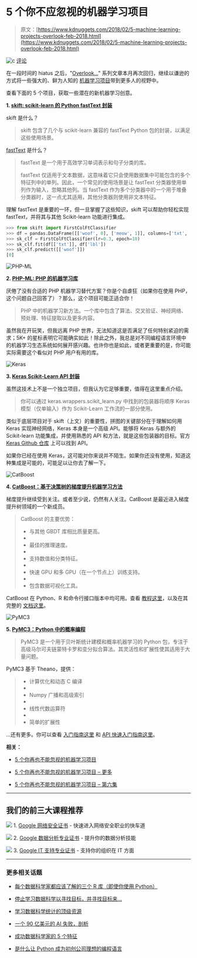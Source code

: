 # 5 个你不应忽视的机器学习项目

> 原文：[https://www.kdnuggets.com/2018/02/5-machine-learning-projects-overlook-feb-2018.html](https://www.kdnuggets.com/2018/02/5-machine-learning-projects-overlook-feb-2018.html)

![c](../Images/3d9c022da2d331bb56691a9617b91b90.png) [评论](#comments)

在一段时间的 hiatus 之后，"[Overlook...](https://www.kdnuggets.com/tag/overlook)" 系列文章本月再次回归，继续以谦逊的方式将一些强大的、鲜为人知的 [机器学习项目](https://www.kdnuggets.com/2020/03/20-machine-learning-datasets-project-ideas.html)带到更多人的视野中。

查看下面的 5 个项目，获取一些潜在的新机器学习创意。

**1\. [skift: scikit-learn 的 Python fastText 封装](https://github.com/shaypal5/skift)**

skift 是什么？

> skift 包含了几个与 scikit-learn 兼容的 fastText Python 包的封装，以满足这些使用场景。

[fastText](https://github.com/facebookresearch/fastText) 是什么？

> fastText 是一个用于高效学习单词表示和句子分类的库。
> 
> fastText 仅适用于文本数据，这意味着它只会使用数据集中可能包含的多个特征列中的单列。因此，一个常见的使用场景是让 fastText 分类器使用单列作为输入，忽略其他列。当 fastText 作为多个分类器中的一个用于堆叠分类器时，这一点尤其适用，其他分类器则使用非文本特征。

理解 fastText 是重要的一环，但一旦掌握了这些知识，skift 可以帮助你轻松实现 fastText，并将其与其他 Scikit-learn 功能进行集成。

```py
>>> from skift import FirstColFtClassifier
>>> df = pandas.DataFrame([['woof', 0], ['meow', 1]], columns=['txt', 'lbl'])
>>> sk_clf = FirstColFtClassifier(lr=0.3, epoch=10)
>>> sk_clf.fit(df[['txt']], df['lbl'])
>>> sk_clf.predict([['woof']])
[0]
```

![PHP-ML](../Images/f7fb43d3e37db911485b376f2c04c89f.png)

**2\. [PHP-ML: PHP 的机器学习库](https://github.com/php-ai/php-ml)**

厌倦了没有合适的 PHP 机器学习替代方案？你是个自虐狂（如果你在使用 PHP，这个问题自己回答了）？那么，这个项目可能正适合你！

> PHP 中的机器学习新方法。一个库中包含了算法、交叉验证、神经网络、预处理、特征提取以及更多内容。

虽然我在开玩笑，但我远离 PHP 世界，无法知道这是否满足了任何特别紧迫的需求；5K+ 的星标表明它可能确实如此！除此之外，我总是对不同编程语言环境中的机器学习生态系统如何展开感兴趣。也许你也是如此，或者更重要的是，你可能实际需要这个看似对 PHP 用户有用的库。

![Keras](../Images/2c0ef14f22fd4f68dc8fec252e13820a.png)

**3\. [Keras Scikit-Learn API 封装](https://keras.io/scikit-learn-api/)**

虽然这技术上不是一个独立项目，但我认为它足够重要，值得在这里重点介绍。

> 你可以通过 keras.wrappers.scikit_learn.py 中找到的包装器将顺序 Keras 模型（仅单输入）作为 Scikit-Learn 工作流的一部分使用。

类似于底层项目对于 skift（上文）的重要性，拼图的关键部分在于理解如何用 Keras 实现神经网络，Keras 本身是一个高级 API。能够将 Keras 与额外的 Scikit-learn 功能集成，并使用熟悉的 API 和方法，就是这些包装器的目标。官方 [Keras Github 仓库](https://github.com/keras-team/keras) 上可以找到 API。

如果你已经在使用 Keras，这可能对你来说并不陌生。如果你还没有使用，知道这种集成是可能的，可能足以让你去了解一下。

![CatBoost](../Images/d8d86bb0d0785a1faef7410b7a8fd49a.png)

**4\. [CatBoost：基于决策树的梯度提升机器学习方法](https://github.com/catboost/catboost)**

梯度提升继续受到关注。或者至少说，仍然有人关注。CatBoost 是最近进入梯度提升树领域的一个新成员。

> CatBoost 的主要优势：
> 
> +   与其他 GBDT 库相比质量更高。
> +   
> +   最佳的推理速度。
> +   
> +   支持数值和分类特征。
> +   
> +   快速 GPU 和多 GPU（在一个节点上）训练支持。
> +   
> +   包含数据可视化工具。

CatBoost 在 Python、R 和命令行接口版本中均可用。查看 [教程这里](https://github.com/catboost/catboost/tree/master/catboost/tutorials)，以及在其完整的 [文档这里](https://tech.yandex.com/catboost/doc/dg/concepts/about-docpage/)。

![PyMC3](../Images/284f5cf62db5858af8a93bafc5868596.png)

**5\. [PyMC3：Python 中的概率编程](https://github.com/pymc-devs/pymc3)**

> PyMC3 是一个用于贝叶斯统计建模和概率机器学习的 Python 包，专注于高级马尔可夫链蒙特卡罗和变分拟合算法。其灵活性和扩展性使其适用于大量问题。

PyMC3 基于 Theano，提供：

> +   计算优化和动态 C 编译
> +   
> +   Numpy 广播和高级索引
> +   
> +   线性代数运算符
> +   
> +   简单的扩展性

...还有更多。你可以查看 [入门指南这里](http://docs.pymc.io/notebooks/getting_started) 和 [API 快速入门指南这里](http://docs.pymc.io/notebooks/api_quickstart)。

**相关：**

+   [5 个你再也不能忽视的机器学习项目](/2016/05/five-machine-learning-projects-cant-overlook.html)

+   [5 个你再也不能忽视的机器学习项目 – 更多](/2016/06/five-more-machine-learning-projects-cant-overlook.html)

+   [5 个你再也不能忽视的机器学习项目 – 第六集](/2017/09/five-machine-learning-projects-cant-overlook-episode-vi.html)

* * *

## 我们的前三大课程推荐

![](../Images/0244c01ba9267c002ef39d4907e0b8fb.png) 1\. [Google 网络安全证书](https://www.kdnuggets.com/google-cybersecurity) - 快速进入网络安全职业的快车道

![](../Images/e225c49c3c91745821c8c0368bf04711.png) 2\. [Google 数据分析专业证书](https://www.kdnuggets.com/google-data-analytics) - 提升你的数据分析技能

![](../Images/0244c01ba9267c002ef39d4907e0b8fb.png) 3\. [Google IT 支持专业证书](https://www.kdnuggets.com/google-itsupport) - 支持你的组织在 IT 方面

* * *

### 更多相关话题

+   [每个数据科学家都应该了解的三个 R 库（即使你使用 Python）](https://www.kdnuggets.com/2021/12/three-r-libraries-every-data-scientist-know-even-python.html)

+   [停止学习数据科学以寻找目标，并寻找目标来…](https://www.kdnuggets.com/2021/12/stop-learning-data-science-find-purpose.html)

+   [学习数据科学统计的顶级资源](https://www.kdnuggets.com/2021/12/springboard-top-resources-learn-data-science-statistics.html)

+   [一个 90 亿美元的 AI 失败，剖析](https://www.kdnuggets.com/2021/12/9b-ai-failure-examined.html)

+   [成功数据科学家的 5 个特征](https://www.kdnuggets.com/2021/12/5-characteristics-successful-data-scientist.html)

+   [是什么让 Python 成为初创公司理想的编程语言](https://www.kdnuggets.com/2021/12/makes-python-ideal-programming-language-startups.html)
